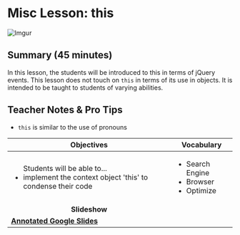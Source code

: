 # Misc Lesson: this 

![Imgur](http://i.imgur.com/rFf5gqUm.jpg)

## Summary (45 minutes)
In this lesson, the students will be introduced to this in terms of jQuery events. This lesson does not touch on `this` in terms of its use in objects. It is intended to be taught to students of varying abilities.
## Teacher Notes & Pro Tips
* `this` is similar to the use of pronouns


| Objectives | Vocabulary |
|-------|-------|
| <ul>Students will be able to...<li> implement the context object 'this' to condense their code</li>  </ul>  | <ul> <li>Search Engine</li> <li>Browser</li> <li>Optimize</li> </ul> | 
| <center> **Slideshow** </center> ||
| **[Annotated Google Slides](https://docs.google.com/presentation/d/1yOqop3yEJj2l-z4G0zlN7tR9ytQ6dQ07_Id7ohvbYK4/edit?usp=sharing)**| | 








